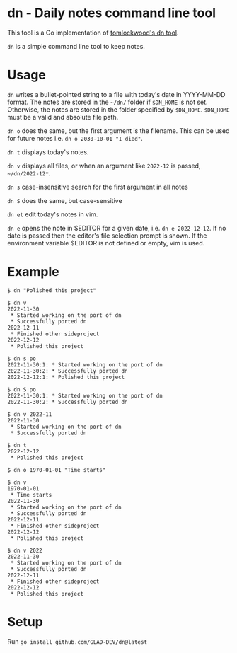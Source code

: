 # dn - Daily notes command line tool

This tool is a Go implementation of [tomlockwood's dn tool](https://github.com/tomlockwood/dn).

`dn` is a simple command line tool to keep notes.

# Usage

`dn` writes a bullet-pointed string to a file with today's date in YYYY-MM-DD format.
The notes are stored in the `~/dn/` folder if `$DN_HOME` is not set.
Otherwise, the notes are stored in the folder specified by `$DN_HOME`.
`$DN_HOME` must be a valid and absolute file path.

`dn o`
does the same, but the first argument is the filename.
This can be used for future notes i.e. `dn o 2030-10-01 "I died"`.

`dn t`
displays today's notes.

`dn v`
displays all files, or when an argument like `2022-12` is passed, `~/dn/2022-12*`.

`dn s`
case-insensitive search for the first argument in all notes 

`dn S`
does the same, but case-sensitive

`dn et`
edit today's notes in vim.

`dn e`
opens the note in $EDITOR for a given date, i.e. `dn e 2022-12-12`.
If no date is passed then the editor's file selection prompt is shown. 
If the environment variable $EDITOR is not defined or empty, vim is used.

# Example

```
$ dn "Polished this project"

$ dn v
2022-11-30
 * Started working on the port of dn
 * Successfully ported dn
2022-12-11
 * Finished other sideproject
2022-12-12
 * Polished this project

$ dn s po
2022-11-30:1: * Started working on the port of dn
2022-11-30:2: * Successfully ported dn           
2022-12-12:1: * Polished this project   

$ dn S po
2022-11-30:1: * Started working on the port of dn
2022-11-30:2: * Successfully ported dn 

$ dn v 2022-11
2022-11-30
 * Started working on the port of dn
 * Successfully ported dn

$ dn t
2022-12-12
 * Polished this project

$ dn o 1970-01-01 "Time starts"

$ dn v
1970-01-01
 * Time starts
2022-11-30
 * Started working on the port of dn
 * Successfully ported dn
2022-12-11
 * Finished other sideproject
2022-12-12
 * Polished this project

$ dn v 2022
2022-11-30
 * Started working on the port of dn
 * Successfully ported dn
2022-12-11
 * Finished other sideproject
2022-12-12
 * Polished this project
```

# Setup

Run `go install github.com/GLAD-DEV/dn@latest`